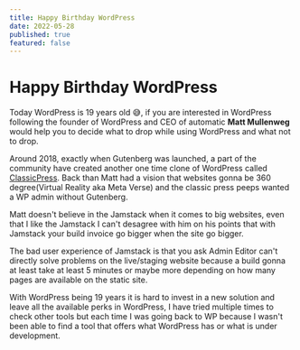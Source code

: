 ```yaml
---
title: Happy Birthday WordPress
date: 2022-05-28
published: true
featured: false
---
```


# Happy Birthday WordPress

Today WordPress is 19 years old :sweat_smile:, if you are interested in WordPress following the founder of WordPress and CEO of automatic **Matt Mullenweg** would help you to decide what to drop while using WordPress and what not to drop.

Around 2018, exactly when Gutenberg was launched, a part of the community have created another one time clone of WordPress called [ClassicPress](https://www.classicpress.net/). Back than Matt had a vision that websites gonna be 360 degree(Virtual Reality aka Meta Verse) and the classic press peeps wanted a WP admin without Gutenberg.

Matt doesn't believe in the Jamstack when it comes to big websites, even that I like the Jamstack I can't desagree with him on his points that with Jamstack your build invoice go bigger when the site go bigger.

The bad user experience of Jamstack is that you ask Admin Editor can't directly solve problems on the live/staging website because a build gonna at least take at least 5 minutes or maybe more depending on how many pages are available on the static site.

With WordPress being 19 years it is hard to invest in a new solution and leave all the available perks in WordPress, I have tried multiple times to check other tools but each time I was going back to WP because I wasn't been able to find a tool that offers what WordPress has or what is under development. 